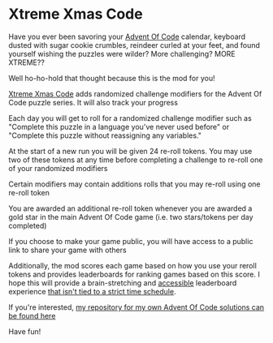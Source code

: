 # Xtreme Xmas Code

Have you ever been savoring your [Advent Of Code](https://adventofcode.com/) calendar, keyboard dusted with sugar cookie crumbles, reindeer curled at your feet, and found yourself wishing the puzzles were wilder? More challenging? MORE XTREME??

Well ho-ho-hold that thought because this is the mod for you!

[Xtreme Xmas Code](https://www.xtremexmascode.com) adds randomized challenge modifiers for the Advent Of Code puzzle series. It will also track your progress

Each day you will get to roll for a randomized challenge modifier such as "Complete this puzzle in a language you've never used before" or "Complete this puzzle without reassigning any variables."

At the start of a new run you will be given 24 re-roll tokens. You may use two of these tokens at any time before completing a challenge to re-roll one of your randomized modifiers

Certain modifiers may contain additions rolls that you may re-roll using one re-roll token

You are awarded an additional re-roll token whenever you are awarded a gold star in the main Advent Of Code game (i.e. two stars/tokens per day completed)

If you choose to make your game public, you will have access to a public link to share your game with others

Additionally, the mod scores each game based on how you use your reroll tokens and provides leaderboards for ranking games based on this score. I hope this will provide a brain-stretching and [accessible](https://www.reddit.com/r/adventofcode/wiki/midnight_release/) leaderboard experience [that isn't tied to a strict time schedule](https://www.reddit.com/r/adventofcode/comments/e2wjhf/comment/f90ksek/).

If you're interested, [my repository for my own Advent Of Code solutions can be found here](https://github.com/kaBeech/Advent-Of-Code/)

Have fun!
